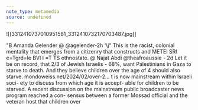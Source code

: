 ```yaml
---
note_type: metamedia
source: undefined
---
```

![[3312410737010951581_3312410732170703487.jpg]]

"B Amanda Gelender @ @agelender-2h ‘\j“ This is the racist, colonial mentality that emerges from a citizenry that constructs and METEI SRl e=Tgrd=le BVl I =T TS ethnostate. @ Najat Abdi @theafroaussie - 2d Let it be on record, that 2/3 of Jewish Israelis - 68%, want Palestinians in Gaza to starve to death. And they believe children over the age of 4 should also starve. mondoweiss.net/2024/02/over-2... t is now mainstream within Israeli soci- ety to discuss from which age it is accept- able for children to be starved. A recent discussion on the mainstream public broadcaster news program reached a con- sensus between a former Mossad official and the veteran host that children over